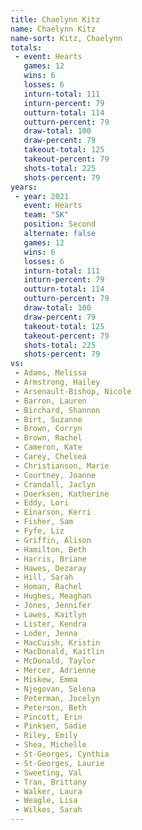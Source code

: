```yaml
---
title: Chaelynn Kitz
name: Chaelynn Kitz
name-sort: Kitz, Chaelynn
totals:
 - event: Hearts
   games: 12
   wins: 6
   losses: 6
   inturn-total: 111
   inturn-percent: 79
   outturn-total: 114
   outturn-percent: 79
   draw-total: 100
   draw-percent: 79
   takeout-total: 125
   takeout-percent: 79
   shots-total: 225
   shots-percent: 79
years:
 - year: 2021
   event: Hearts
   team: "SK"
   position: Second
   alternate: false
   games: 12
   wins: 6
   losses: 6
   inturn-total: 111
   inturn-percent: 79
   outturn-total: 114
   outturn-percent: 79
   draw-total: 100
   draw-percent: 79
   takeout-total: 125
   takeout-percent: 79
   shots-total: 225
   shots-percent: 79
vs:
 - Adams, Melissa
 - Armstrong, Hailey
 - Arsenault-Bishop, Nicole
 - Barron, Lauren
 - Birchard, Shannon
 - Birt, Suzanne
 - Brown, Corryn
 - Brown, Rachel
 - Cameron, Kate
 - Carey, Chelsea
 - Christianson, Marie
 - Courtney, Joanne
 - Crandall, Jaclyn
 - Doerksen, Katherine
 - Eddy, Lori
 - Einarson, Kerri
 - Fisher, Sam
 - Fyfe, Liz
 - Griffin, Alison
 - Hamilton, Beth
 - Harris, Briane
 - Hawes, Dezaray
 - Hill, Sarah
 - Homan, Rachel
 - Hughes, Meaghan
 - Jones, Jennifer
 - Lawes, Kaitlyn
 - Lister, Kendra
 - Loder, Jenna
 - MacCuish, Kristin
 - MacDonald, Kaitlin
 - McDonald, Taylor
 - Mercer, Adrienne
 - Miskew, Emma
 - Njegovan, Selena
 - Peterman, Jocelyn
 - Peterson, Beth
 - Pincott, Erin
 - Pinksen, Sadie
 - Riley, Emily
 - Shea, Michelle
 - St-Georges, Cynthia
 - St-Georges, Laurie
 - Sweeting, Val
 - Tran, Brittany
 - Walker, Laura
 - Weagle, Lisa
 - Wilkes, Sarah
---
```

